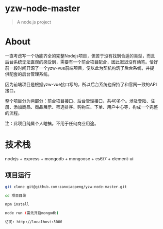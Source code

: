 # yzw-node-master

> A node.js project

# About
一直考虑写一个功能齐全的完整Nodejs项目，但苦于没有找到合适的类型，而且后台系统无法直观的感受到，需要有一个前台项目配合，因此迟迟没有动笔。恰好前一段时间开源了一个yzw-vue前端项目，便以此为契机构筑了后台系统，并提供配套的后台管理系统。

因为前端项目是根据yzw-vue接口写的，所以后台系统也保持了和官网一致的API接口。

整个项目分为两部分：前台项目接口、后台管理接口，共40多个。涉及登陆、注册、添加商品、商品展示、筛选排序、购物车、下单、用户中心等，构成一个完整的流程。

注：此项目纯属个人瞎搞，不用于任何商业用途。

# 技术栈
nodejs + express + mongodb + mongoose + es6/7 + element-ui

## 项目运行

``` bash
git clone git@github.com:zanxiaopeng/yzw-node-master.git 

cd 项目目录

npm install

node run (需先开启mongodb)

访问: http://localhost:3000





